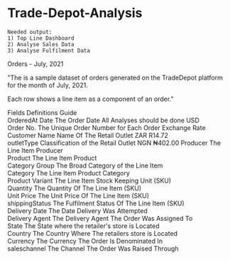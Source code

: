 # Trade-Depot-Analysis

	Needed output:									
	1) Top Line Dashboard									
	2) Analyse Sales Data									
	3) Analyse Fulfilment Data									
Orders - July, 2021												
												
"The is a sample dataset of orders generated on the TradeDepot platform for the month of July, 2021.

Each row shows a line item as a component of an order."												
												
Fields	                 Definitions									                        Guide		
OrderedAt Date 	         The Order Date									                      All Analyses should be done USD		
Order No.	               The Unique Order Number for Each Order							  Exchange Rate		
Customer Name	           Name Of The Retail Outlet									          ZAR	R14.72	
outletType	             Classification of the Retail Outlet									NGN	₦402.00	
Producer	               The Line Item Producer											
Product	                 The Line Item Product											
Category                 Group	The Broad Category of the Line Item											
Category 	               The Line Item Product Category											
Product                  Variant	The Line Item Stock Keeping Unit (SKU)											
Quantity	               The Quantity Of The Line Item (SKU)											
Unit Price	             The Unit Price Of The Line Item (SKU)											
shippingStatus 	         The Fulfilment Status Of The Line Item (SKU)											
Delivery Date 	         The Date Delivery Was Attempted											
Delivery Agent 	         The Delivery Agent The Order Was Assigned To											
State 	                 The State where the retailer's store is Located											
Country	                 The Country Where The retailers store is Located											
Currency	               The Currency The Order Is Denominated In											
saleschannel 	           The Channel The Order Was Raised Through											

